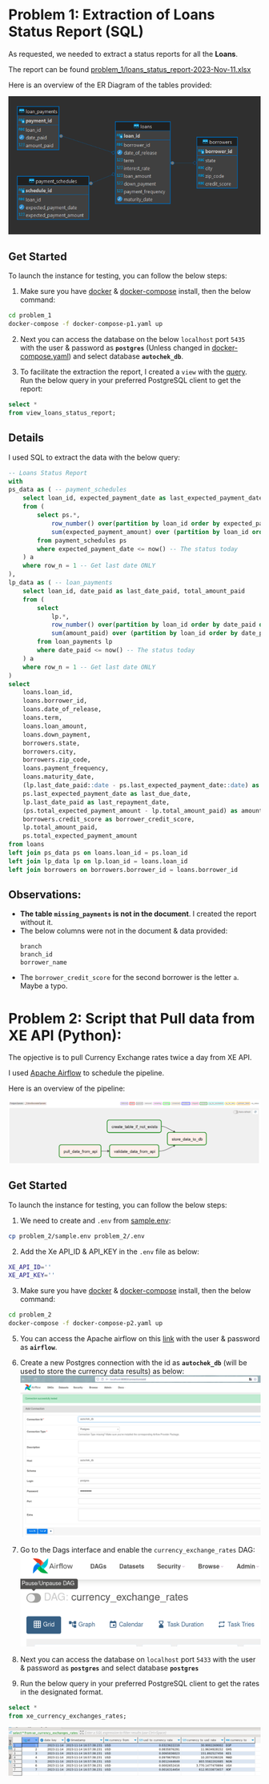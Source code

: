 # Problem 1: Extraction of Loans Status Report (SQL)
As requested, we needed to extract a status reports for all the **Loans**.

The report can be found [problem_1/loans_status_report-2023-Nov-11.xlsx]("problem_1/loans_status_report-2023-Nov-11.xlsx")

Here is an overview of the ER Diagram of the tables provided:

![ER Diagram](docs/problem1-ER_Diagram.png)


## Get Started
To launch the instance for testing, you can follow the below steps:

1. Make sure you have [docker](https://www.docker.com/) & [docker-compose](https://docs.docker.com/compose/)  install, then the below command:
```bash
cd problem_1
docker-compose -f docker-compose-p1.yaml up
```

2.  Next you can access the database on the below `localhost` port `5435` with the user & password as **`postgres`** (Unless changed in [docker-compose.yaml](docker-compose-p1.yaml)) and select database **`autochek_db`**.

3. To facilitate the extraction the report, I created a `view` with the [query](problem_1/sql/solution.sql). Run the below query in your preferred PostgreSQL client to get the report:
```sql
select *
from view_loans_status_report;
```

## Details
I used SQL to extract the data with the below query:
```sql
-- Loans Status Report
with
ps_data as ( -- payment_schedules
	select loan_id, expected_payment_date as last_expected_payment_date, total_expected_payment_amount
	from (
		select ps.*,
			row_number() over(partition by loan_id order by expected_payment_date desc) as row_n,
			sum(expected_payment_amount) over (partition by loan_id order by expected_payment_date) as total_expected_payment_amount
		from payment_schedules ps
		where expected_payment_date <= now() -- The status today 
	) a
	where row_n = 1 -- Get last date ONLY
),
lp_data as ( -- loan_payments
	select loan_id, date_paid as last_date_paid, total_amount_paid
	from (
		select 
			lp.*,
			row_number() over(partition by loan_id order by date_paid desc) as row_n,
			sum(amount_paid) over (partition by loan_id order by date_paid) as total_amount_paid
		from loan_payments lp
		where date_paid <= now() -- The status today
	) a
	where row_n = 1 -- Get last date ONLY
)
select 
	loans.loan_id,
	loans.borrower_id,
	loans.date_of_release,
	loans.term,
	loans.loan_amount,
	loans.down_payment,
	borrowers.state,
	borrowers.city,
	borrowers.zip_code,
	loans.payment_frequency,
	loans.maturity_date,
	(lp.last_date_paid::date - ps.last_expected_payment_date::date) as current_days_past_due,
	ps.last_expected_payment_date as last_due_date,
	lp.last_date_paid as last_repayment_date,
	(ps.total_expected_payment_amount - lp.total_amount_paid) as amount_at_risk,
	borrowers.credit_score as borrower_credit_score,
	lp.total_amount_paid,
	ps.total_expected_payment_amount
from loans 
left join ps_data ps on loans.loan_id = ps.loan_id
left join lp_data lp on lp.loan_id = loans.loan_id
left join borrowers on borrowers.borrower_id = loans.borrower_id
```

## Observations:
- **The table `missing_payments` is not in the document**. I created the report without it.
- The below columns were not in the document & data provided:
  ```
  branch
  branch_id
  borrower_name  
  ```
- The `borrower_credit_score` for the second borrower is the letter `a`. Maybe a typo.


# Problem 2: Script that Pull data from XE API (Python):
The opjective is to pull Currency Exchange rates twice a day from XE API. 

I used [Apache Airflow](https://airflow.apache.org) to schedule the pipeline.

Here is an overview of the pipeline:

![ER Diagram](docs/problem2-Aiflow_Pipeline.png)

## Get Started
To launch the instance for testing, you can follow the below steps:

1. We need to create and `.env` from [sample.env](./sample.env):
```bash
cp problem_2/sample.env problem_2/.env
```
2. Add the Xe API_ID & API_KEY in the `.env` file as below:
```bash
XE_API_ID=''
XE_API_KEY=''
```

3. Make sure you have [docker](https://www.docker.com/) & [docker-compose](https://docs.docker.com/compose/)  install, then the below command:
```bash
cd problem_2
docker-compose -f docker-compose-p2.yaml up
```

5. You can access the Apache airflow on this [link](http://localhost:8080) with the user & password as **`airflow`**.

6. Create a new Postgres connection with the id as **`autochek_db`** (will be used to store the currency data results) as below:
![autochek_db connection](docs/problem2-db_connection_creation.png)

7. Go to the Dags interface and enable the `currency_exchange_rates` DAG:
![enable DAG](docs/currency_dag_enable.png)

8. Next you can access the database on `localhost` port `5433` with the user & password as **`postgres`** and select database **`postgres`**

9. Run the below query in your preferred PostgreSQL client to get the rates in the designated format.
```sql
select *
from xe_currency_exchanges_rates;
```
![currency data](docs/currency_result.png)

